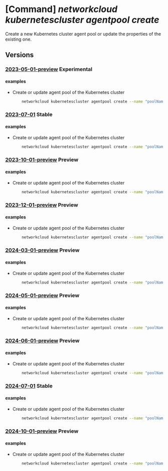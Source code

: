 # [Command] _networkcloud kubernetescluster agentpool create_

Create a new Kubernetes cluster agent pool or update the properties of the existing one.

## Versions

### [2023-05-01-preview](/Resources/mgmt-plane/L3N1YnNjcmlwdGlvbnMve30vcmVzb3VyY2Vncm91cHMve30vcHJvdmlkZXJzL21pY3Jvc29mdC5uZXR3b3JrY2xvdWQva3ViZXJuZXRlc2NsdXN0ZXJzL3t9L2FnZW50cG9vbHMve30=/2023-05-01-preview.xml) **Experimental**

<!-- mgmt-plane /subscriptions/{}/resourcegroups/{}/providers/microsoft.networkcloud/kubernetesclusters/{}/agentpools/{} 2023-05-01-preview -->

#### examples

- Create or update agent pool of the Kubernetes cluster
    ```bash
        networkcloud kubernetescluster agentpool create --name "poolName" --kubernetes-cluster-name "kubernetesClusterName" --resource-group "resourceGroupName" --admin-username "azureuser" --ssh-key-values 'ssh-rsa AAAAB3NzaC1yc2EAAAADAQABAAABgt5SjWU= admin@vm' --count 3 --mode "System" --vm-sku-name "NC_M16_v1" --agent-options hugepages-count=96 hugepages-size="1G" --attached-network-configuration l2-networks="[{networkId:'/subscriptions/123e4567-e89b-12d3-a456-426655440000/resourceGroups/resourceGroupName/providers/Microsoft.NetworkCloud/l2Networks/l2NetworkName',pluginType:'DPDK'}]" l3-networks="[{networkId:'/subscriptions/123e4567-e89b-12d3-a456-426655440000/resourceGroups/resourceGroupName/providers/Microsoft.NetworkCloud/l3Networks/l3NetworkName,pluginType:'SRIOV',ipamEnabled:'False'}]" trunked-networks="[{networkId:'/subscriptions/123e4567-e89b-12d3-a456-426655440000/resourceGroups/resourceGroupName/providers/Microsoft.NetworkCloud/trunkedNetworks/trunkedNetworkName',pluginType:'MACVLAN'}]" --labels="[{key:'kubernetes.label',value:'true'}]" --taints="[{key:'kubernetes.taint',value:'true'}]" --upgrade-settings max-surge="1" --availability-zones="['zone1','zone2']"
    ```

### [2023-07-01](/Resources/mgmt-plane/L3N1YnNjcmlwdGlvbnMve30vcmVzb3VyY2Vncm91cHMve30vcHJvdmlkZXJzL21pY3Jvc29mdC5uZXR3b3JrY2xvdWQva3ViZXJuZXRlc2NsdXN0ZXJzL3t9L2FnZW50cG9vbHMve30=/2023-07-01.xml) **Stable**

<!-- mgmt-plane /subscriptions/{}/resourcegroups/{}/providers/microsoft.networkcloud/kubernetesclusters/{}/agentpools/{} 2023-07-01 -->

#### examples

- Create or update agent pool of the Kubernetes cluster
    ```bash
        networkcloud kubernetescluster agentpool create --name "poolName" --kubernetes-cluster-name "kubernetesClusterName" --resource-group "resourceGroupName" --admin-username "azureuser" --ssh-key-values 'ssh-rsa AAAAB3NzaC1yc2EAAAADAQABAAABgt5SjWU= admin@vm' --count 3 --mode "System" --vm-sku-name "NC_M16_v1" --agent-options hugepages-count=96 hugepages-size="1G" --attached-network-configuration l2-networks="[{networkId:'/subscriptions/123e4567-e89b-12d3-a456-426655440000/resourceGroups/resourceGroupName/providers/Microsoft.NetworkCloud/l2Networks/l2NetworkName',pluginType:'DPDK'}]" l3-networks="[{networkId:'/subscriptions/123e4567-e89b-12d3-a456-426655440000/resourceGroups/resourceGroupName/providers/Microsoft.NetworkCloud/l3Networks/l3NetworkName,pluginType:'SRIOV',ipamEnabled:'False'}]" trunked-networks="[{networkId:'/subscriptions/123e4567-e89b-12d3-a456-426655440000/resourceGroups/resourceGroupName/providers/Microsoft.NetworkCloud/trunkedNetworks/trunkedNetworkName',pluginType:'MACVLAN'}]" --labels="[{key:'kubernetes.label',value:'true'}]" --taints="[{key:'kubernetes.taint',value:'true'}]" --upgrade-settings max-surge="1" --availability-zones="['zone1','zone2']"
    ```

### [2023-10-01-preview](/Resources/mgmt-plane/L3N1YnNjcmlwdGlvbnMve30vcmVzb3VyY2Vncm91cHMve30vcHJvdmlkZXJzL21pY3Jvc29mdC5uZXR3b3JrY2xvdWQva3ViZXJuZXRlc2NsdXN0ZXJzL3t9L2FnZW50cG9vbHMve30=/2023-10-01-preview.xml) **Preview**

<!-- mgmt-plane /subscriptions/{}/resourcegroups/{}/providers/microsoft.networkcloud/kubernetesclusters/{}/agentpools/{} 2023-10-01-preview -->

#### examples

- Create or update agent pool of the Kubernetes cluster
    ```bash
        networkcloud kubernetescluster agentpool create --name "poolName" --kubernetes-cluster-name "kubernetesClusterName" --resource-group "resourceGroupName" --admin-username "azureuser" --ssh-key-values 'ssh-rsa AAAAB3NzaC1yc2EAAAADAQABAAABgt5SjWU= admin@vm' --count 3 --mode "System" --vm-sku-name "NC-XXXXX" --agent-options hugepages-count=96 hugepages-size="1G" --attached-network-configuration l2-networks="[{networkId:'/subscriptions/123e4567-e89b-12d3-a456-426655440000/resourceGroups/resourceGroupName/providers/Microsoft.NetworkCloud/l2Networks/l2NetworkName',pluginType:'DPDK'}]" l3-networks="[{networkId:'/subscriptions/123e4567-e89b-12d3-a456-426655440000/resourceGroups/resourceGroupName/providers/Microsoft.NetworkCloud/l3Networks/l3NetworkName,pluginType:'SRIOV',ipamEnabled:'False'}]" trunked-networks="[{networkId:'/subscriptions/123e4567-e89b-12d3-a456-426655440000/resourceGroups/resourceGroupName/providers/Microsoft.NetworkCloud/trunkedNetworks/trunkedNetworkName',pluginType:'MACVLAN'}]" --labels="[{key:'kubernetes.label',value:'true'}]" --taints="[{key:'kubernetes.taint',value:'true'}]" --upgrade-settings max-surge="1" --availability-zones="['zone1','zone2']"
    ```

### [2023-12-01-preview](/Resources/mgmt-plane/L3N1YnNjcmlwdGlvbnMve30vcmVzb3VyY2Vncm91cHMve30vcHJvdmlkZXJzL21pY3Jvc29mdC5uZXR3b3JrY2xvdWQva3ViZXJuZXRlc2NsdXN0ZXJzL3t9L2FnZW50cG9vbHMve30=/2023-12-01-preview.xml) **Preview**

<!-- mgmt-plane /subscriptions/{}/resourcegroups/{}/providers/microsoft.networkcloud/kubernetesclusters/{}/agentpools/{} 2023-12-01-preview -->

#### examples

- Create or update agent pool of the Kubernetes cluster
    ```bash
        networkcloud kubernetescluster agentpool create --name "poolName" --kubernetes-cluster-name "kubernetesClusterName" --resource-group "resourceGroupName" --admin-username "azureuser" --ssh-key-values 'ssh-rsa AAAAB3NzaC1yc2EAAAADAQABAAABgt5SjWU= admin@vm' --count 3 --mode "System" --vm-sku-name "NC-XXXXX" --agent-options hugepages-count=96 hugepages-size="1G" --attached-network-configuration l2-networks="[{networkId:'/subscriptions/123e4567-e89b-12d3-a456-426655440000/resourceGroups/resourceGroupName/providers/Microsoft.NetworkCloud/l2Networks/l2NetworkName',pluginType:'DPDK'}]" l3-networks="[{networkId:'/subscriptions/123e4567-e89b-12d3-a456-426655440000/resourceGroups/resourceGroupName/providers/Microsoft.NetworkCloud/l3Networks/l3NetworkName,pluginType:'SRIOV',ipamEnabled:'False'}]" trunked-networks="[{networkId:'/subscriptions/123e4567-e89b-12d3-a456-426655440000/resourceGroups/resourceGroupName/providers/Microsoft.NetworkCloud/trunkedNetworks/trunkedNetworkName',pluginType:'MACVLAN'}]" --labels="[{key:'kubernetes.label',value:'true'}]" --taints="[{key:'kubernetes.taint',value:'true'}]" --upgrade-settings max-surge="1" --availability-zones="['zone1','zone2']"
    ```

### [2024-03-01-preview](/Resources/mgmt-plane/L3N1YnNjcmlwdGlvbnMve30vcmVzb3VyY2Vncm91cHMve30vcHJvdmlkZXJzL21pY3Jvc29mdC5uZXR3b3JrY2xvdWQva3ViZXJuZXRlc2NsdXN0ZXJzL3t9L2FnZW50cG9vbHMve30=/2024-03-01-preview.xml) **Preview**

<!-- mgmt-plane /subscriptions/{}/resourcegroups/{}/providers/microsoft.networkcloud/kubernetesclusters/{}/agentpools/{} 2024-03-01-preview -->

#### examples

- Create or update agent pool of the Kubernetes cluster
    ```bash
        networkcloud kubernetescluster agentpool create --name "poolName" --kubernetes-cluster-name "kubernetesClusterName" --resource-group "resourceGroupName" --admin-username "azureuser" --ssh-key-values 'ssh-rsa AAAAB3NzaC1yc2EAAAADAQABAAABgt5SjWU= admin@vm' --count 3 --mode "System" --vm-sku-name "NC-XXXXX" --agent-options hugepages-count=96 hugepages-size="1G" --attached-network-configuration l2-networks="[{networkId:'/subscriptions/123e4567-e89b-12d3-a456-426655440000/resourceGroups/resourceGroupName/providers/Microsoft.NetworkCloud/l2Networks/l2NetworkName',pluginType:'DPDK'}]" l3-networks="[{networkId:'/subscriptions/123e4567-e89b-12d3-a456-426655440000/resourceGroups/resourceGroupName/providers/Microsoft.NetworkCloud/l3Networks/l3NetworkName,pluginType:'SRIOV',ipamEnabled:'False'}]" trunked-networks="[{networkId:'/subscriptions/123e4567-e89b-12d3-a456-426655440000/resourceGroups/resourceGroupName/providers/Microsoft.NetworkCloud/trunkedNetworks/trunkedNetworkName',pluginType:'MACVLAN'}]" --labels="[{key:'kubernetes.label',value:'true'}]" --taints="[{key:'kubernetes.taint',value:'true'}]" --upgrade-settings max-surge="1" --availability-zones="['zone1','zone2']"
    ```

### [2024-05-01-preview](/Resources/mgmt-plane/L3N1YnNjcmlwdGlvbnMve30vcmVzb3VyY2Vncm91cHMve30vcHJvdmlkZXJzL21pY3Jvc29mdC5uZXR3b3JrY2xvdWQva3ViZXJuZXRlc2NsdXN0ZXJzL3t9L2FnZW50cG9vbHMve30=/2024-05-01-preview.xml) **Preview**

<!-- mgmt-plane /subscriptions/{}/resourcegroups/{}/providers/microsoft.networkcloud/kubernetesclusters/{}/agentpools/{} 2024-05-01-preview -->

#### examples

- Create or update agent pool of the Kubernetes cluster
    ```bash
        networkcloud kubernetescluster agentpool create --name "poolName" --kubernetes-cluster-name "kubernetesClusterName" --resource-group "resourceGroupName" --admin-username "azureuser" --ssh-key-values 'ssh-rsa AAAAB3NzaC1yc2EAAAADAQABAAABgt5SjWU= admin@vm' --count 3 --mode "System" --vm-sku-name "NC-XXXXX" --agent-options hugepages-count=96 hugepages-size="1G" --attached-network-configuration l2-networks="[{networkId:'/subscriptions/123e4567-e89b-12d3-a456-426655440000/resourceGroups/resourceGroupName/providers/Microsoft.NetworkCloud/l2Networks/l2NetworkName',pluginType:'DPDK'}]" l3-networks="[{networkId:'/subscriptions/123e4567-e89b-12d3-a456-426655440000/resourceGroups/resourceGroupName/providers/Microsoft.NetworkCloud/l3Networks/l3NetworkName,pluginType:'SRIOV',ipamEnabled:'False'}]" trunked-networks="[{networkId:'/subscriptions/123e4567-e89b-12d3-a456-426655440000/resourceGroups/resourceGroupName/providers/Microsoft.NetworkCloud/trunkedNetworks/trunkedNetworkName',pluginType:'MACVLAN'}]" --labels="[{key:'kubernetes.label',value:'true'}]" --taints="[{key:'kubernetes.taint',value:'true'}]" --upgrade-settings max-surge="1" --availability-zones="['zone1','zone2']"
    ```

### [2024-06-01-preview](/Resources/mgmt-plane/L3N1YnNjcmlwdGlvbnMve30vcmVzb3VyY2Vncm91cHMve30vcHJvdmlkZXJzL21pY3Jvc29mdC5uZXR3b3JrY2xvdWQva3ViZXJuZXRlc2NsdXN0ZXJzL3t9L2FnZW50cG9vbHMve30=/2024-06-01-preview.xml) **Preview**

<!-- mgmt-plane /subscriptions/{}/resourcegroups/{}/providers/microsoft.networkcloud/kubernetesclusters/{}/agentpools/{} 2024-06-01-preview -->

#### examples

- Create or update agent pool of the Kubernetes cluster
    ```bash
        networkcloud kubernetescluster agentpool create --name "poolName" --kubernetes-cluster-name "kubernetesClusterName" --resource-group "resourceGroupName" --admin-username "azureuser" --ssh-key-values 'ssh-rsa AAAAB3NzaC1yc2EAAAADAQABAAABgt5SjWU= admin@vm' --count 3 --mode "System" --vm-sku-name "NC-XXXXX" --agent-options hugepages-count=96 hugepages-size="1G" --attached-network-configuration l2-networks="[{networkId:'/subscriptions/123e4567-e89b-12d3-a456-426655440000/resourceGroups/resourceGroupName/providers/Microsoft.NetworkCloud/l2Networks/l2NetworkName',pluginType:'DPDK'}]" l3-networks="[{networkId:'/subscriptions/123e4567-e89b-12d3-a456-426655440000/resourceGroups/resourceGroupName/providers/Microsoft.NetworkCloud/l3Networks/l3NetworkName,pluginType:'SRIOV',ipamEnabled:'False'}]" trunked-networks="[{networkId:'/subscriptions/123e4567-e89b-12d3-a456-426655440000/resourceGroups/resourceGroupName/providers/Microsoft.NetworkCloud/trunkedNetworks/trunkedNetworkName',pluginType:'MACVLAN'}]" --labels="[{key:'kubernetes.label',value:'true'}]" --taints="[{key:'kubernetes.taint',value:'true'}]" --upgrade-settings max-surge="1" --availability-zones="['zone1','zone2']"
    ```

### [2024-07-01](/Resources/mgmt-plane/L3N1YnNjcmlwdGlvbnMve30vcmVzb3VyY2Vncm91cHMve30vcHJvdmlkZXJzL21pY3Jvc29mdC5uZXR3b3JrY2xvdWQva3ViZXJuZXRlc2NsdXN0ZXJzL3t9L2FnZW50cG9vbHMve30=/2024-07-01.xml) **Stable**

<!-- mgmt-plane /subscriptions/{}/resourcegroups/{}/providers/microsoft.networkcloud/kubernetesclusters/{}/agentpools/{} 2024-07-01 -->

#### examples

- Create or update agent pool of the Kubernetes cluster
    ```bash
        networkcloud kubernetescluster agentpool create --name "poolName" --kubernetes-cluster-name "kubernetesClusterName" --resource-group "resourceGroupName" --admin-username "azureuser" --ssh-key-values 'ssh-rsa AAAAB3NzaC1yc2EAAAADAQABAAABgt5SjWU= admin@vm' --count 3 --mode "System" --vm-sku-name "NC-XXXXX" --agent-options hugepages-count=96 hugepages-size="1G" --attached-network-configuration l2-networks="[{networkId:'/subscriptions/123e4567-e89b-12d3-a456-426655440000/resourceGroups/resourceGroupName/providers/Microsoft.NetworkCloud/l2Networks/l2NetworkName',pluginType:'DPDK'}]" l3-networks="[{networkId:'/subscriptions/123e4567-e89b-12d3-a456-426655440000/resourceGroups/resourceGroupName/providers/Microsoft.NetworkCloud/l3Networks/l3NetworkName,pluginType:'SRIOV',ipamEnabled:'False'}]" trunked-networks="[{networkId:'/subscriptions/123e4567-e89b-12d3-a456-426655440000/resourceGroups/resourceGroupName/providers/Microsoft.NetworkCloud/trunkedNetworks/trunkedNetworkName',pluginType:'MACVLAN'}]" --labels="[{key:'kubernetes.label',value:'true'}]" --taints="[{key:'kubernetes.taint',value:'true'}]" --upgrade-settings max-surge="1" --availability-zones="['zone1','zone2']"
    ```

### [2024-10-01-preview](/Resources/mgmt-plane/L3N1YnNjcmlwdGlvbnMve30vcmVzb3VyY2Vncm91cHMve30vcHJvdmlkZXJzL21pY3Jvc29mdC5uZXR3b3JrY2xvdWQva3ViZXJuZXRlc2NsdXN0ZXJzL3t9L2FnZW50cG9vbHMve30=/2024-10-01-preview.xml) **Preview**

<!-- mgmt-plane /subscriptions/{}/resourcegroups/{}/providers/microsoft.networkcloud/kubernetesclusters/{}/agentpools/{} 2024-10-01-preview -->

#### examples

- Create or update agent pool of the Kubernetes cluster
    ```bash
        networkcloud kubernetescluster agentpool create --name "poolName" --kubernetes-cluster-name "kubernetesClusterName" --resource-group "resourceGroupName" --admin-username "azureuser" --ssh-key-values 'ssh-rsa AAAAB3NzaC1yc2EAAAADAQABAAABgt5SjWU= admin@vm' --count 3 --mode "System" --vm-sku-name "NC-XXXXX" --agent-options hugepages-count=96 hugepages-size="1G" --attached-network-configuration l2-networks="[{networkId:'/subscriptions/123e4567-e89b-12d3-a456-426655440000/resourceGroups/resourceGroupName/providers/Microsoft.NetworkCloud/l2Networks/l2NetworkName',pluginType:'DPDK'}]" l3-networks="[{networkId:'/subscriptions/123e4567-e89b-12d3-a456-426655440000/resourceGroups/resourceGroupName/providers/Microsoft.NetworkCloud/l3Networks/l3NetworkName,pluginType:'SRIOV',ipamEnabled:'False'}]" trunked-networks="[{networkId:'/subscriptions/123e4567-e89b-12d3-a456-426655440000/resourceGroups/resourceGroupName/providers/Microsoft.NetworkCloud/trunkedNetworks/trunkedNetworkName',pluginType:'MACVLAN'}]" --labels="[{key:'kubernetes.label',value:'true'}]" --taints="[{key:'kubernetes.taint',value:'true'}]" --upgrade-settings max-surge="1" --availability-zones="['zone1','zone2']"
    ```
